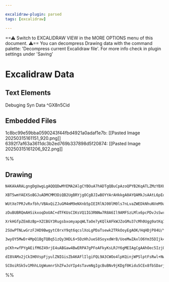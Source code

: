 ```yaml
---

excalidraw-plugin: parsed
tags: [excalidraw]

---
```

==⚠  Switch to EXCALIDRAW VIEW in the MORE OPTIONS menu of this document. ⚠== You can decompress Drawing data with the command palette: 'Decompress current Excalidraw file'. For more info check in plugin settings under 'Saving'


# Excalidraw Data
## Text Elements
Debuging Syn Data ^GX8n5Cid

## Embedded Files
1c8bc99e59bba0590243f44fbd4921a0adaf1e7b: [[Pasted Image 20250315161151_920.png]]
6392f7af63a3611dc3b2ed769b337898d5f20874: [[Pasted Image 20250315161206_922.png]]

%%
## Drawing
```compressed-json
N4KAkARALgngDgUwgLgAQQQDwMYEMA2AlgCYBOuA7hADTgQBuCpAzoQPYB2KqATLZMzYBXUtiRoIACyhQ4zZAHoFAc0JRJQgEYA6bGwC2CgF7N6hbEcK4OCtptbErHALRY8RMpWdx8Q1TdIEfARcZgRmBShcZQUebQBmbQAGGjoghH0EDihmbgBtcDBQMBLoeHF0Qn1opH5SxhZ2LjQARh4WusgG1k4AOU4xbhaANnikgFYWlvGeJM6IQg5iLG4I

XBT5wmYAEXSoBGJuADMCMM3DiQB2UgBRYjgOCgBJIwBOYYArAHkkgA0AYQAMkJsAAtL6pEqQI6EfD4ADKsGCq0EHkhpWYUFIbAA1ggAOokdTcJLacbzTHYvGImDIiSokjoyDYvySDjhXKteZsOC4bBqGBDJJzQqQazKOmoEVQiCYbjOcZJS7aV4AFiSo1VLSSr11AA54pd5oK0M4eJdhmTzfFVYbyaKIJTcQh/mx8GxSKssdZmLzAtkmRBNHycco

WUtXe7PRJvRxfbh/VBAxQiZJuGM4mM9eNXnb5pIEIRlNJ00lM0ls7nLvaZWEDkNhuNVeM9aqtcN5mHhHAnsROag8gBdeZHciZXvcDhCOHzcPEdnMftTmcOzTCJY3YKZbL9ofzIRwYi4fYXVAtS6q2Z6pU8dWN+ZEDg4yfT/APtjYPGnk74M4OzHHkI/YQIgSyLMogYwsEE4SC02B6po2C6ggOaaMGEyvGWtpHG2RyaMQqqvO06y4EeRwtAglyaIG

zDuBUBRQmAHSikxoqDoUAC+dTFKUsCIKsVQ1IG3RNNw7R8A6Il9AMFSzLMlx6pcPDvJsSwrBIuAtIGWy7MEJ7HKcCDnKskjOAAqr8MAAPoACpwKQoIAEoAGJQEINzwmweoALKaM4kGwgiSIVI6bqMhSWLOoSxDEmgpI1hikXUsFKJhYcs7CMWC79sxMo8nyApCtKpTipKxWQHKprnuM2jZsM7yXCMCnxC08TxMa8o8Ne2hXteUw5op1oRVSLpuh6

XrkHGfpZEm8zBp+XZCBGY3RugsbxomyapqWLTaOe7yKQlkAFkWJZoGMu37cMh0Ugg9atKq13CrewqdiyPZ9vkw4OqOuDjqey5vg6c7ZS+K4ymuS3EJuGQzbu30ygeR76a0F6zPV4wzNdHYOo+z5oID76fvdqA/n+tZRG5wGgY4HAQSOsIIDB6CjERRyXLgRyjLg8TDFMxDYPEmg8AcFqvJobUKa8erEOMRxXheNF0fkLG5VCLRsZx3EOnxIX7Jgs

2SUwPTNLwGrzFJHD9BwgytC0rxY9qt6qcslXoLgPDaTsewk2TRkOoyEgAOK/HqHDjP84U/YFNKSqFaLDVF21xWSifJbSIUMulwOZWyHJDNyvL8rARXzKVFTlbK8qXqqPWtsMGptZe144zKJqoM4bU1cMF42mqEyXBdqpp6NUarAAxBRU+1KuIaLctY8xpNG0zVtMVpudPCJOMPeXBWbUH5L+aFsWSbnbtg+D9VSSXpcDVGv+d2njae+tvbEkyotH

3wyOY5MwDr4MpQ1BgTQBq51zQy3HDL6+5DzHhJueS8SoyxdWrB/UoeMwZAxlO6Ym35DIjk4FAeEhAjCyWVDmC0Pd4gOzLC2NW0IiHOT+rCdu6DID6zPugXYmg/DgVQPCGAHBUDbGPLgQM5AKA2SwFwiAPC+F0wEUIkRYjAycIAIJEGUKbCAwQjiGxlA0KA5gCCaKLDoqAPJAx6GyLgRYTBmaEwdB6IsiwCDSINqseR/hlBKOEaIqIgZcBCEsY5cI

pCKh+wfPYgAEifM6Z49rjE4uABGaw4BwERPA7gPFoAFkyKsLRJY6gMEIAgCgAAhOec5IzjQkOPI4jSmnoggNgEQiYnj7H0IiEatTVoQEnggaeLS2mkA6V0qpC0akrQmj6aaAYSmjPGRkZyMcUr0jSiM9pM1OkZB6UndeJJU6FFads7IuzulJQQLHTOmzFlnKgBcxyucQFnnuWMnZXSvhF0Kq0V6JylmfJWUwlh+A2HvOWfoZyRCSFkLEsVU5Hzzl

dI8VAMx2jCkIH0VspFjyulZNIGisZbAKAFlIlgiFQL9A3CWOo4lpKQinjWPSlptFsRwl+NwUYl0eCKgNO8G+r8SlsrdPgAAmtwHelo97xD1AaJSYxLgKRKUYNgBgcmSQIEICol1MKvG1A3YYjY1TalVFrAFDynkQNeRAOcLSwwkFhRUJxpQHXED6RqmUFS3RMvHv8V4/r/WBjCcoacCYJ43G2JGyNEBzWlEBdkfZeJvnGM4EuMBpR7IIDMMIZgQd

SCOoiRSk5v1MhhLUgWumnrShZFwJoYIp4sTavmNgIgcBuBNv9jKDgf0Kidu5CEx8fbSDarjZAOwHwEDYByPCHtcBvJsGWDSutDaDK/gQOALidAoLhByRxEAHEgA=
```
%%